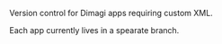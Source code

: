 Version control for Dimagi apps requiring custom XML.

Each app currently lives in a spearate branch.
